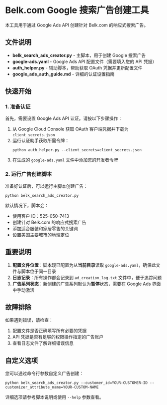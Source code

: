 # Belk.com Google 搜索广告创建工具

本工具用于通过 Google Ads API 创建针对 Belk.com 的响应式搜索广告。

## 文件说明

- **belk_search_ads_creator.py** - 主脚本，用于创建 Google 搜索广告
- **google-ads.yaml** - Google Ads API 配置文件（需要填入您的 API 凭据）
- **auth_helper.py** - 辅助脚本，帮助获取 OAuth 凭据并更新配置文件
- **google_ads_auth_guide.md** - 详细的认证设置指南

## 快速开始

### 1. 准备认证

首先，需要设置 Google Ads API 认证。请按以下步骤操作：

1. 从 Google Cloud Console 获取 OAuth 客户端凭据并下载为 `client_secrets.json`
2. 运行认证助手获取所需令牌：
   ```
   python auth_helper.py --client_secrets=client_secrets.json
   ```
3. 在生成的 `google-ads.yaml` 文件中添加您的开发者令牌

### 2. 运行广告创建脚本

准备好认证后，可以运行主脚本创建广告：

```
python belk_search_ads_creator.py
```

默认情况下，脚本会：
- 使用客户 ID：525-050-7413
- 创建针对 Belk.com 的响应式搜索广告
- 添加适合服装和家居零售的关键词
- 设置美国主要城市的地理定位

## 重要说明

1. **配置文件位置**：脚本现已配置为从**当前目录**读取 `google-ads.yaml`，确保此文件与脚本位于同一目录
2. **日志记录**：所有操作都会记录到 `ad_creation_log.txt` 文件中，便于追踪问题
3. **广告系列状态**：新创建的广告系列默认为**暂停**状态，需要在 Google Ads 界面中手动激活

## 故障排除

如果遇到错误，请检查：

1. 配置文件是否正确填写所有必要的凭据
2. API 凭据是否有足够的权限操作指定的广告账户
3. 查看日志文件了解详细错误信息

## 自定义选项

您可以通过命令行参数自定义广告创建：

```
python belk_search_ads_creator.py --customer_id=YOUR-CUSTOMER-ID --customizer_attribute_name=YOUR-CUSTOM-NAME
```

详细选项请参考脚本说明或使用 `--help` 参数查看。

